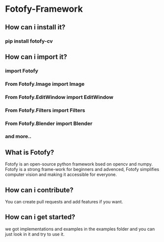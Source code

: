 # Fotofy-Framework

## How can i install it?
### pip install fotofy-cv

## How can i import it?
### import Fotofy
### From Fotofy.Image import Image
### From Fotofy.EditWindow import EditWindow
### From Fotofy.Filters import Filters
### From Fotofy.Blender import Blender
### and more..

## What is Fotofy?
Fotofy is an open-source python framework bsed on opencv and numpy.
Fotofy is a strong frame-work for beginners and advenced,
Fotofy simplifies computer vision and making it accessible for everyone.

## How can i contribute?
You can create pull requests and add features if you want.

## How can i get started?
we got implementations and examples in the examples folder and
you can just look in it and try to use it.
